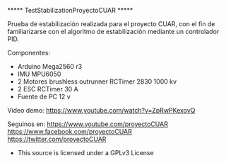 ***** TestStabilizationProyectoCUAR *****

Prueba de estabilización realizada para el proyecto CUAR, con el fin de familiarizarse con el algoritmo de estabilización mediante un controlador PID.

Componentes:
- Arduino Mega2560 r3
- IMU MPU6050
- 2 Motores brushless outrunner RCTimer 2830 1000 kv
- 2 ESC RCTimer 30 A
- Fuente de PC 12 v

Video demo:
https://www.youtube.com/watch?v=ZpRwPKexovQ

Seguinos en:
https://www.youtube.com/proyectoCUAR
https://www.facebook.com/proyectoCUAR
https://twitter.com/proyectoCUAR


* This source is licensed under a GPLv3 License
